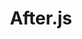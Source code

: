 ---
codehost: https://github.com/https://github.com/jaredpalmer/after.js
logohandle: afterjs
sort: afterjs
title: After.js
twitter: https://x.com/jaredpalmer
website: https://www.npmjs.com/package/@jaredpalmer/after
---
